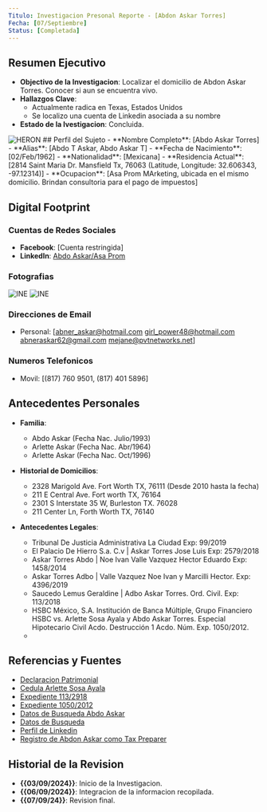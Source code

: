 ```yaml
---
Titulo: Investigacion Presonal Reporte - [Abdon Askar Torres]
Fecha: [07/Septiembre]
Status: [Completada]
---
```




## Resumen Ejecutivo
- **Objectivo de la Investigacion**: Localizar el domicilio de Abdon Askar Torres. Conocer si aun se encuentra vivo.
- **Hallazgos Clave**:
    - Actualmente radica en Texas, Estados Unidos
    - Se localizo una cuenta de Linkedin asociada a su nombre
- **Estado de la Ivestigacion**: Concluida.
<image src="https://github.com/totoairone/OSINT_Heron1/blob/main/images/heroncyberlogo.png" alt="HERON">
## Perfil del Sujeto
- **Nombre Completo**: [Abdo Askar Torres]
- **Alias**: [Abdo T Askar, Abdo Askar T]
- **Fecha de Nacimiento**: [02/Feb/1962]
- **Nationalidad**: [Mexicana]
- **Residencia Actual**: [2814 Saint Maria Dr. Mansfield Tx, 76063 (Latitude, Longitude: 32.606343, -97.12314)]
- **Ocupacion**: [Asa Prom MArketing, ubicada en el mismo domicilio. Brindan consultoria para el pago de impuestos]

## Digital Footprint
### Cuentas de Redes Sociales
- **Facebook**: [Cuenta restringida]
- **LinkedIn**: [Abdo Askar/Asa Prom](https://www.linkedin.com/in/abdo-askar-965b3197/abdo_pic_3_EgNBK__please_credit[palette.fm)

### Fotografias
<image src="https://github.com/totoairone/OSINT_Heron1/blob/main/images/abdoLinkedin.jpeg" alt="INE"> <image src="https://github.com/totoairone/OSINT_Heron1/blob/main/images/abdoPicColor.jpg" alt="INE"> 

### Direcciones de Email
- Personal: [abner_askar@hotmail.com
girl_power48@hotmail.com
abneraskar62@gmail.com
mejane@pvtnetworks.net]

### Numeros Telefonicos
- Movil: [(817) 760 9501, (817) 401 5896]


## Antecedentes Personales
- **Familia**:
    - Abdo Askar (Fecha Nac. Julio/1993)
    - Arlette Askar (Fecha Nac. Abr/1964)
    - Arlette Askar (Fecha Nac. Oct/1996)

- **Historial de Domicilios**:
    - 2328 Marigold Ave. Fort Worth TX, 76111 (Desde 2010 hasta la fecha)
    - 211 E Central Ave. Fort worth TX, 76164
    - 2301 S Interstate 35 W, Burleston TX. 76028
    - 211 Center Ln, Forth Worth TX, 76140

- **Antecedentes Legales**:
    - Tribunal De Justicia Administrativa La Ciudad Exp: 99/2019
    - El Palacio De Hierro S.a. C.v | Askar Torres Jose Luis Exp: 2579/2018
    - Askar Torres Abdo | Noe Ivan Valle Vazquez Hector Eduardo Exp: 1458/2014
    - Askar Torres Adbo | Valle Vazquez Noe Ivan y Marcilli Hector. Exp: 4396/2019
    - Saucedo Lemus Geraldine | Adbo Askar Torres. Ord. Civil. Exp: 113/2018
    - HSBC  México,  S.A.  Institución  de  Banca  Múltiple,  Grupo Financiero HSBC vs. Arlette Sosa Ayala y Abdo Askar Torres. Especial Hipotecario Civil Acdo. Destrucción 1 Acdo. Núm. Exp. 1050/2012. 
    - 

## Referencias y Fuentes
  - [Declaracion Patrimonial](https://declara.cdmx.gob.mx/declaracion/visor/pdf/309035/)
  - [Cedula Arlette Sosa Ayala](https://www.buholegal.com/1267281/)
  - [Expediente 113/2918](https://www.poderjudicialcdmx.gob.mx/wp-content/PHPs/boletin/boletin_repositorio/220220181.pdf)
  - [Expediente 1050/2012](https://studylib.es/doc/8683932/juzgados-de-lo-civil---poder-judicial-del-distrito-federal)
  - [Datos de Busqueda Abdo Askar](https://www.fastpeoplesearch.com/abdo-askar_id_G-4668054269559817041)
  - [Datos de Busqueda](https://www.fastpeoplesearch.com/arlette-askar_id_G-7260130897819555579)
  - [Perfil de Linkedin](https://www.linkedin.com/in/abdo-askar-965b3197/)
  - [Registro de Abdon Askar como Tax Preparer](https://taxrpo.com/preparer/abdo-askar-mansfield-tx/)
  
## Historial de la Revision
- **{{03/09/2024}}**: Inicio de la Investigacion.
- **{{06/09/2024}}**: Integracion de la informacion recopilada.
- **{{07/09/24}}**: Revision final. 
